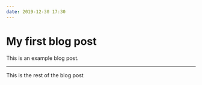 ```yaml
---
date: 2019-12-30 17:30
---
```


# My first blog post

This is an example blog post.

______

This is the rest of the blog post
